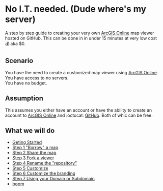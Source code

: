 
# No I.T. needed. (Dude where's my server)

A step by step guide to creating your very own [ArcGIS Online](https://www.arcgis.com) map viewer hosted on GitHub. This can be done in in under 15 minutes at very low cost :moneybag: aka $0.  

## Scenario 
You have the need to create a customized map viewer using [ArcGIS Online](https://www.arcgis.com).  
You have access to no servers.  
You have no budget. 

## Assumption 
This assumes you either have an account or have the ability to create an account to [ArcGIS Online](https://www.arcgis.com) and :octocat: [GitHub](https://github.com/). Both of whic can be free.

## What we will do
- [Geting Started](GitHub_resources.md)
- [Step 1 "Borrow" a map](GitHub_step1.md)
- [Step 2 Share the map](GitHub_step2.md)
- [Step 3 Fork a viewer](GitHub_step3.md)
- [Step 4 Rename the "repository"](GitHub_step4.md)
- [Step 5 Customize](GitHub_step5.md)
- [Step 6 Customize the branding](GitHub_step6.md)
- [Step 7 Using your Domain or Subdomain](GitHub_step7.md)
- [boom](boom.md)
